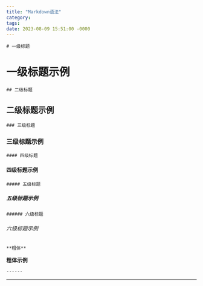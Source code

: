 ```yaml
---
title: "Markdown语法"
category: 
tags: 
date: 2023-08-09 15:51:00 -0000
---
```


```# 一级标题```

# 一级标题示例

```## 二级标题```

## 二级标题示例

```### 三级标题```

### 三级标题示例

```#### 四级标题```

#### 四级标题示例

```##### 五级标题```

##### 五级标题示例

```###### 六级标题```

###### 六级标题示例

```**粗体**```

**粗体示例**

```------```

------
